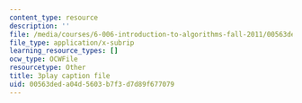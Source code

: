 ```yaml
---
content_type: resource
description: ''
file: /media/courses/6-006-introduction-to-algorithms-fall-2011/00563deda04d5603b7f3d7d89f677079_C5SPsY72_CM.vtt
file_type: application/x-subrip
learning_resource_types: []
ocw_type: OCWFile
resourcetype: Other
title: 3play caption file
uid: 00563ded-a04d-5603-b7f3-d7d89f677079
---
```

